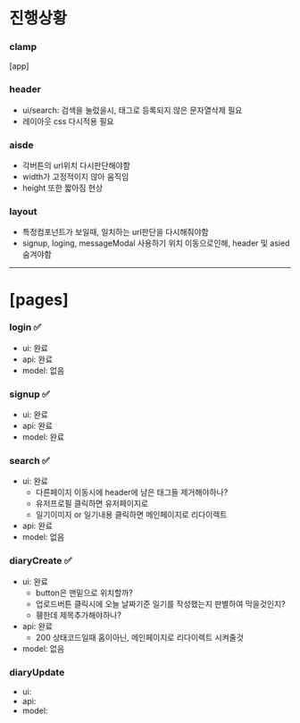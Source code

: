 # 진행상황
### clamp

[app]
### header
- ui/search: 검색을 눌렀을시, 태그로 등록되지 않은 문자열삭제 필요
- 레이아웃 css 다시적용 필요

### aisde
- 각버튼의 url위치 다시판단해야함
- width가 고정적이지 않아 움직임
- height 또한 짧아짐 현상

### layout
- 특정컴포넌트가 보일때, 일치하는 url판단을 다시해줘야함
- signup, loging, messageModal 사용하기 위치 이동으로인해, header 및 asied 숨겨야함

---
# [pages]
### login ✅
- ui: 완료
- api: 완료
- model: 없음

### signup ✅
- ui: 완료
- api: 완료
- model: 완료

### search ✅
- ui: 완료
  - 다른페이지 이동시에 header에 남은 태그들 제거해야하나?
  - 유저프로필 클릭하면 유저페이지로
  - 일기이미지 or 일기내용 클릭하면 메인페이지로 리다이렉트
- api: 완료
- model: 없음

### diaryCreate ✅
- ui: 완료
  - button은 맨밑으로 위치할까?
  - 업로드버튼 클릭시에 오늘 날짜기준 일기를 작성했는지 판별하여 막을것인지?
  - 휑한데 제목추가해야하나?
- api: 완료
  - 200 상태코드일때 홈이아닌, 메인페이지로 리다이렉트 시켜줄것
- model: 없음

### diaryUpdate
- ui:
- api:
- model:




